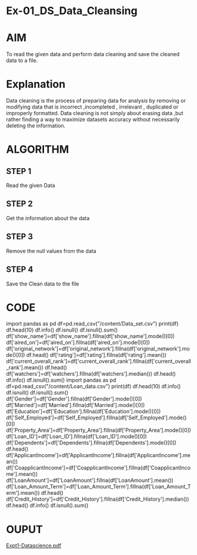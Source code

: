 # Ex-01_DS_Data_Cleansing
# AIM
To read the given data and perform data cleaning and save the cleaned data to a file.

# Explanation
Data cleaning is the process of preparing data for analysis by removing or modifying data that is incorrect ,incompleted , irrelevant , duplicated or improperly formatted. Data cleaning is not simply about erasing data ,but rather finding a way to maximize datasets accuracy without necessarily deleting the information.

# ALGORITHM
## STEP 1
Read the given Data

## STEP 2
Get the information about the data

## STEP 3
Remove the null values from the data

## STEP 4
Save the Clean data to the file


# CODE

import pandas as pd df=pd.read_csv("/content/Data_set.csv") print(df) df.head(10) df.info() df.isnull() df.isnull().sum() df['show_name']=df['show_name'].fillna(df['show_name'].mode()[0]) df['aired_on']=df['aired_on'].fillna(df['aired_on'].mode()[0]) df['original_network']=df['original_network'].fillna(df['original_network'].mode()[0]) df.head() df['rating']=df['rating'].fillna(df['rating'].mean()) df['current_overall_rank']=df['current_overall_rank'].fillna(df['current_overall_rank'].mean()) df.head() df['watchers']=df['watchers'].fillna(df['watchers'].median()) df.head() df.info() df.isnull().sum() import pandas as pd df=pd.read_csv("/content/Loan_data.csv") print(df) df.head(10) df.info() df.isnull() df.isnull().sum() df['Gender']=df['Gender'].fillna(df['Gender'].mode()[0]) df['Married']=df['Married'].fillna(df['Married'].mode()[0]) df['Education']=df['Education'].fillna(df['Education'].mode()[0]) df['Self_Employed']=df['Self_Employed'].fillna(df['Self_Employed'].mode()[0]) df['Property_Area']=df['Property_Area'].fillna(df['Property_Area'].mode()[0]) df['Loan_ID']=df['Loan_ID'].fillna(df['Loan_ID'].mode()[0]) df['Dependents']=df['Dependents'].fillna(df['Dependents'].mode()[0]) df.head() df['ApplicantIncome']=df['ApplicantIncome'].fillna(df['ApplicantIncome'].mean()) df['CoapplicantIncome']=df['CoapplicantIncome'].fillna(df['CoapplicantIncome'].mean()) df['LoanAmount']=df['LoanAmount'].fillna(df['LoanAmount'].mean()) df['Loan_Amount_Term']=df['Loan_Amount_Term'].fillna(df['Loan_Amount_Term'].mean()) df.head() df['Credit_History']=df['Credit_History'].fillna(df['Credit_History'].median()) df.head() df.info() df.isnull().sum()

# OUPUT

[Expt1-Datascience.pdf](https://github.com/vijivini/Ex-01-Data-Cleaning/files/11147613/Expt1-Datascience.pdf)
